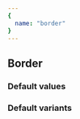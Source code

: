 ```yaml
---
{
  name: "border"
}
---
```


## Border

### Default values
<!-- defaults.values.start -->
<!-- defaults.values.end -->


### Default variants
<!-- defaults.variants.start -->
<!-- defaults.variants.end -->
